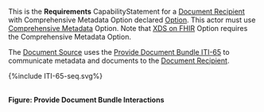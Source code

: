 This is the **Requirements** CapabilityStatement for a [Document Recipient](1331_actors_and_transactions.html#133113-document-recipient) with Comprehensive Metadata Option declared [Option](1332_actor_options.html). 
This actor must use [Comprehensive Metadata](1332_actor_options.html#13321-comprehensive-metadata-option) Option.
Note that [XDS on FHIR](1332_actor_options.html#13322-xds-on-fhir-option) Option requires the Comprehensive Metadata Option. 

The [Document Source](1331_actors_and_transactions.html#133111-document-source) uses the [Provide Document Bundle ITI-65](ITI-65.html) to communicate metadata and documents to the [Document Recipient](1331_actors_and_transactions.html#133113-document-recipient).

<div>
{%include ITI-65-seq.svg%}
</div>

<br clear="all">

**Figure: Provide Document Bundle Interactions**



